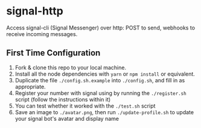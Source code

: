 # signal-http

Access signal-cli (Signal Messenger) over http: POST to send, webhooks to receive incoming messages.

## First Time Configuration

1. Fork & clone this repo to your local machine.
2. Install all the node dependencies with `yarn` or `npm install` or equivalent.
3. Duplicate the file `./config.sh.example` into `./config.sh`, and fill in as appropriate.
4. Register your number with signal using by running the `./register.sh` script (follow the instructions within it)
5. You can test whether it worked with the `./test.sh` script
6. Save an image to `./avatar.png`, then run `./update-profile.sh` to update your signal bot's avatar and display name
